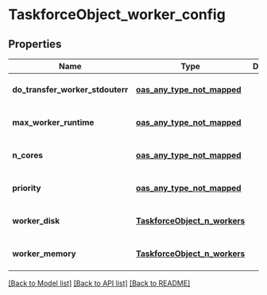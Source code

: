# TaskforceObject_worker_config
## Properties

| Name | Type | Description | Notes |
|------------ | ------------- | ------------- | -------------|
| **do\_transfer\_worker\_stdouterr** | [**oas_any_type_not_mapped**](.md) |  | [optional] [default to null] |
| **max\_worker\_runtime** | [**oas_any_type_not_mapped**](.md) |  | [optional] [default to null] |
| **n\_cores** | [**oas_any_type_not_mapped**](.md) |  | [optional] [default to null] |
| **priority** | [**oas_any_type_not_mapped**](.md) |  | [optional] [default to null] |
| **worker\_disk** | [**TaskforceObject_n_workers**](TaskforceObject_n_workers.md) |  | [optional] [default to null] |
| **worker\_memory** | [**TaskforceObject_n_workers**](TaskforceObject_n_workers.md) |  | [optional] [default to null] |

[[Back to Model list]](../README.md#documentation-for-models) [[Back to API list]](../README.md#documentation-for-api-endpoints) [[Back to README]](../README.md)

